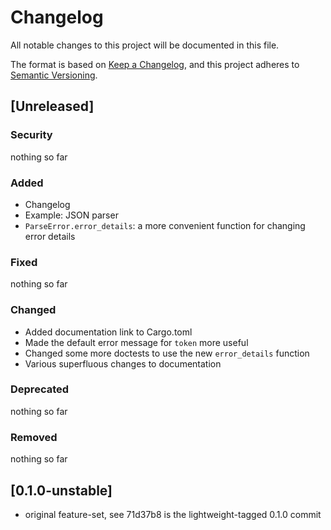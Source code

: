 # Changelog

All notable changes to this project will be documented in this file.

The format is based on [Keep a Changelog](https://keepachangelog.com/en/1.1.0/),
and this project adheres to [Semantic Versioning](https://semver.org/spec/v2.0.0.html).

## [Unreleased]

### Security

nothing so far

### Added

- Changelog
- Example: JSON parser
- `ParseError.error_details`: a more convenient function for changing error details

### Fixed

nothing so far

### Changed

- Added documentation link to Cargo.toml
- Made the default error message for `token` more useful
- Changed some more doctests to use the new `error_details` function
- Various superfluous changes to documentation

### Deprecated

nothing so far

### Removed

nothing so far

## [0.1.0-unstable]

* original feature-set, see 71d37b8 is the lightweight-tagged 0.1.0 commit


